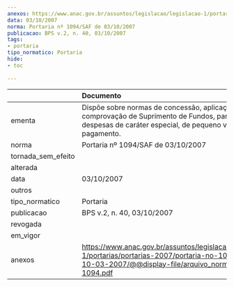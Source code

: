 ```yaml
---
anexos: https://www.anac.gov.br/assuntos/legislacao/legislacao-1/portarias/portarias-2007/portaria-no-1094-saf-de-10-03-2007/@@display-file/arquivo_norma/PA2007-1094.pdf
data: 03/10/2007
norma: Portaria nº 1094/SAF de 03/10/2007
publicacao: BPS v.2, n. 40, 03/10/2007
tags:
- portaria
tipo_normatico: Portaria
hide: 
- toc 
 
---
```


|                    | Documento                                                                                                                                                            |
|:-------------------|:---------------------------------------------------------------------------------------------------------------------------------------------------------------------|
| ementa             | Dispõe sobre normas de concessão, aplicação e comprovação de Suprimento de Fundos, para atender a despesas de caráter especial, de pequeno vulto e pronto pagamento. |
| norma              | Portaria nº 1094/SAF de 03/10/2007                                                                                                                                   |
| tornada_sem_efeito |                                                                                                                                                                      |
| alterada           |                                                                                                                                                                      |
| data               | 03/10/2007                                                                                                                                                           |
| outros             |                                                                                                                                                                      |
| tipo_normatico     | Portaria                                                                                                                                                             |
| publicacao         | BPS v.2, n. 40, 03/10/2007                                                                                                                                           |
| revogada           |                                                                                                                                                                      |
| em_vigor           |                                                                                                                                                                      |
| anexos             | https://www.anac.gov.br/assuntos/legislacao/legislacao-1/portarias/portarias-2007/portaria-no-1094-saf-de-10-03-2007/@@display-file/arquivo_norma/PA2007-1094.pdf    |